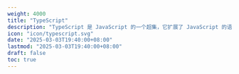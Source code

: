 ```yaml
---
weight: 4000
title: "TypeScript"
description: "TypeScript 是 JavaScript 的一个超集，它扩展了 JavaScript 的语法，提供了类型系统和一些其他特性。TypeScript 代码可以被编译成纯 JavaScript 代码，以便在浏览器或 Node.js 等"
icon: "icon/typescript.svg"
date: "2025-03-03T19:40:00+08:00"
lastmod: "2025-03-03T19:40:00+08:00"
draft: false
toc: true
---
```

